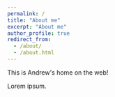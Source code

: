 ```yaml
---
permalink: /
title: "About me"
excerpt: "About me"
author_profile: true
redirect_from: 
  - /about/
  - /about.html
---
```


This is Andrew's home on the web!

Lorem ipsum.
